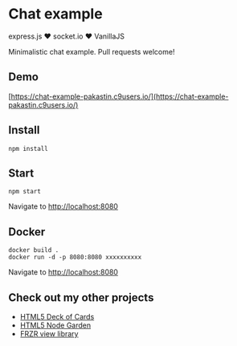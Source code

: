 # Chat example
express.js ♥︎ socket.io ♥︎ VanillaJS

Minimalistic chat example. Pull requests welcome!

## Demo
[https://chat-example-pakastin.c9users.io/](https://chat-example-pakastin.c9users.io/)

## Install

```
npm install
```

## Start
```
npm start
```
Navigate to [http://localhost:8080](http://localhost:8080)

## Docker
```
docker build .
docker run -d -p 8080:8080 xxxxxxxxxx
```
Navigate to [http://localhost:8080](http://localhost:8080)

## Check out my other projects
- [HTML5 Deck of Cards](https://deck-of-cards.js.org)
- [HTML5 Node Garden](https://nodegarden.js.org)
- [FRZR view library](https://frzr.js.org)
